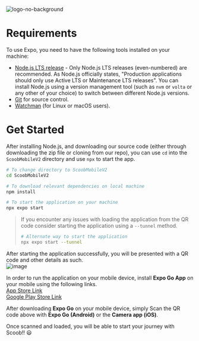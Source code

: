 ![logo-no-background](https://github.com/lkas96/Scoob-Site/assets/103634851/c4509a44-f1f5-4859-a174-6e864cabbed2)


# Requirements
To use Expo, you need to have the following tools installed on your machine:
- [Node.js LTS release](https://nodejs.org/en/) - Only Node.js LTS releases (even-numbered) are recommended.
As Node.js officially states, "Production applications should only use Active LTS or Maintenance LTS releases". You can install Node.js using a version management tool (such as `nvm` or `volta` or any other of your choice) to switch between different Node.js versions.
- [Git](https://git-scm.com/) for source control.
- [Watchman](https://facebook.github.io/watchman/docs/install#buildinstall) (for Linux or macOS users).

# Get Started
After installing Node.js, and downloading our source code (either through downloading the zip file or cloning from our repo), you can use `cd` into the `ScoobMobileV2` directory and use `npx` to start the app.
```zsh
# To change directory to ScoobMobileV2
cd ScoobMobileV2

# To download relevant dependencies on local machine
npm install

# To start the application on your machine
npx expo start
```

> If you encounter any issues with loading the application from the QR code consider starting the application using a `--tunnel` method.
> ```zsh
> # Alternate way to start the application
> npx expo start --tunnel
> ```


After starting the application successfully, you will be presented with a QR code and other details as such. \
![image](https://github.com/lkas96/Scoob-Site/assets/103634851/d5055d7b-b21c-4303-be17-dcabc28dcf01)


In order to run the application on your mobile device, install **Expo Go App** on your mobile using the following links. \
[App Store Link](https://itunes.apple.com/app/apple-store/id982107779)	\
[Google Play Store Link](https://play.google.com/store/apps/details?id=host.exp.exponent&referrer=www) 

After downloading **Expo Go** on your mobile device, simply Scan the QR code above with **Expo Go (Android)** or the **Camera app (iOS)**.

Once scanned and loaded, you will be able to start your journey with Scoob!! :smiley:
